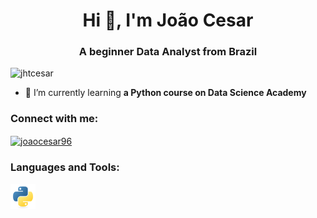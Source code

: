 <h1 align="center">Hi 👋, I'm João Cesar</h1>
<h3 align="center">A beginner Data Analyst from Brazil</h3>

<p align="left"> <img src="https://komarev.com/ghpvc/?username=jhtcesar&label=Profile%20views&color=0e75b6&style=flat" alt="jhtcesar" /> </p>

- 🌱 I’m currently learning **a Python course on Data Science Academy**

<h3 align="left">Connect with me:</h3>
<p align="left">
<a href="https://linkedin.com/in/joaocesar96" target="blank"><img align="center" src="https://raw.githubusercontent.com/rahuldkjain/github-profile-readme-generator/master/src/images/icons/Social/linked-in-alt.svg" alt="joaocesar96" height="30" width="40" /></a>
</p>

<h3 align="left">Languages and Tools:</h3>
<p align="left"> <a href="https://www.python.org" target="_blank" rel="noreferrer"> <img src="https://raw.githubusercontent.com/devicons/devicon/master/icons/python/python-original.svg" alt="python" width="40" height="40"/> </a> </p>

